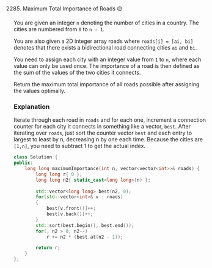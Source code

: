 2285. Maximum Total Importance of Roads 🟡

You are given an integer `n` denoting the number of cities in a country. The cities are numbered from `0` to `n - 1`.

You are also given a 2D integer array roads where `roads[i] = [ai, bi]` denotes that there exists a bidirectional road connecting cities `ai` and `bi`.

You need to assign each city with an integer value from `1` to `n`, where each value can only be used once. The importance of a road is then defined as the sum of the values of the two cities it connects.

Return the maximum total importance of all roads possible after assigning the values optimally.

### Explanation

Iterate through each road in `roads` and for each one, increment a connection counter for each city it connects in something like a vector, `best`. After iterating over `roads`, just sort the counter vector `best` and each entry to largest to least by n, decreasing n by one each time. Because the cities are `[1,n]`, you need to subtract 1 to get the actual index.

```cpp
class Solution {
public:
    long long maximumImportance(int n, vector<vector<int>>& roads) {
        long long r{ 0 };
        long long n2{ static_cast<long long>(n) };
        
        std::vector<long long> best(n2, 0);
        for(std::vector<int>& v : roads)
        {
            best[v.front()]++;
            best[v.back()]++;
        }
        std::sort(best.begin(), best.end());
        for(; n2 > 0; n2--)
            r += n2 * (best.at(n2 - 1));

        return r;
    }
};
```